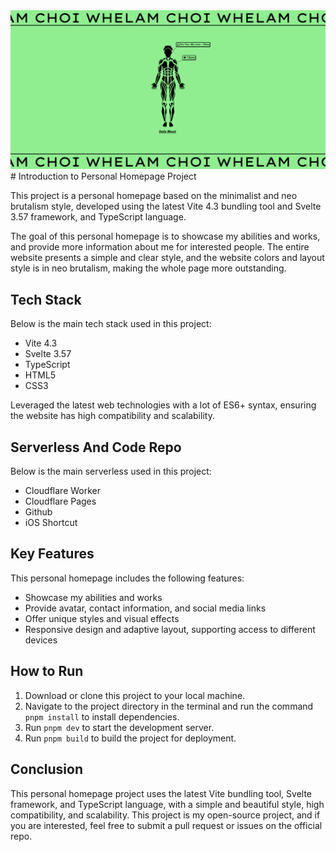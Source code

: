 <div style="text-align: center">
<img src="/public/capture.png"/>
</div>
# Introduction to Personal Homepage Project

This project is a personal homepage based on the minimalist and neo brutalism style, developed using the latest Vite 4.3 bundling tool and Svelte 3.57 framework, and TypeScript language.

The goal of this personal homepage is to showcase my abilities and works, and provide more information about me for interested people. The entire website presents a simple and clear style, and the website colors and layout style is in neo brutalism, making the whole page more outstanding.

## Tech Stack

Below is the main tech stack used in this project:

- Vite 4.3
- Svelte 3.57
- TypeScript
- HTML5
- CSS3

Leveraged the latest web technologies with a lot of ES6+ syntax, ensuring the website has high compatibility and scalability.

## Serverless And Code Repo

Below is the main serverless used in this project:

- Cloudflare Worker
- Cloudflare Pages
- Github
- iOS Shortcut


## Key Features

This personal homepage includes the following features:

- Showcase my abilities and works
- Provide avatar, contact information, and social media links
- Offer unique styles and visual effects
- Responsive design and adaptive layout, supporting access to different devices

## How to Run

1. Download or clone this project to your local machine.
2. Navigate to the project directory in the terminal and run the command `pnpm install` to install dependencies.
3. Run `pnpm dev` to start the development server.
4. Run `pnpm build` to build the project for deployment.

## Conclusion

This personal homepage project uses the latest Vite bundling tool, Svelte framework, and TypeScript language, with a simple and beautiful style, high compatibility, and scalability. This project is my open-source project, and if you are interested, feel free to submit a pull request or issues on the official repo.